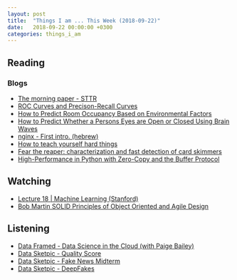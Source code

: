 ```yaml
---
layout: post
title:  "Things I am ... This Week (2018-09-22)"
date:   2018-09-22 00:00:00 +0300
categories: things_i_am
---
```


## Reading 

### Blogs

- [The morning paper - STTR][STTR]  
- [ROC Curves and Precison-Recall Curves][mll1]
- [How to Predict Room Occupancy Based on Environmental Factors][mll2]
- [How to Predict Whether a Persons Eyes are Open or Closed Using Brain Waves][mll3]
- [nginx - First intro. (hebrew)][nginx]
- [How to teach yourself hard things][hard]
- [Fear the reaper: characterization and fast detection of card skimmers][mp1]  
- [High-Performance in Python with Zero-Copy and the Buffer Protocol][julien1]  


## Watching  

- [Lecture 18 | Machine Learning (Stanford)][andrew]  
- [Bob Martin SOLID Principles of Object Oriented and Agile Design][uncle]

## Listening  

- [Data Framed - Data Science in the Cloud (with Paige Bailey)][df1]  
- [Data Sketpic - Quality Score][ds1]
- [Data Sketpic - Fake News Midterm][ds2]
- [Data Sketpic - DeepFakes][ds3]




[STTR]:https://blog.acolyer.org/2018/08/30/sttr-a-system-for-tracking-all-vehicles-all-the-time-at-the-edge-of-the-network/
[mll1]:https://machinelearningmastery.com/roc-curves-and-precision-recall-curves-for-classification-in-python/
[mll2]:https://machinelearningmastery.com/how-to-predict-room-occupancy-based-on-environmental-factors/
[mll3]:https://machinelearningmastery.com/how-to-predict-whether-eyes-are-open-or-closed-using-brain-waves/
[nginx]:http://www.softwarearchiblog.com/2018/09/nginx.html
[hard]:https://jvns.ca/blog/2018/09/01/learning-skills-you-can-practice/
[andrew]:https://www.youtube.com/watch?v=-ff6l5D8-j8
[uncle]:https://www.youtube.com/watch?v=TMuno5RZNeE
[mp1]:https://blog.acolyer.org/2018/09/03/fear-the-reaper-characterization-and-fast-detection-of-card-skimmers/
[julien1]:https://julien.danjou.info/high-performance-in-python-with-zero-copy-and-the-buffer-protocol/
[df1]:https://www.datacamp.com/community/podcast/data-science-in-the-cloud
[ds1]:https://dataskeptic.com/blog/episodes/2018/quality-score
[ds2]:https://dataskeptic.com/blog/episodes/2018/fake-news-midterm
[ds3]:https://dataskeptic.com/blog/episodes/2018/deepfakes